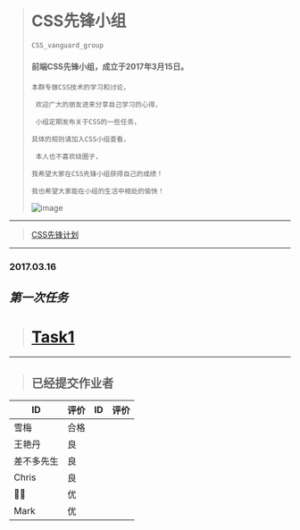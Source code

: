 >    # CSS先锋小组
>     CSS_vanguard_group
>                
> ####  前端CSS先锋小组，成立于2017年3月15日。
>
>     本群专做CSS技术的学习和讨论，
>
>      欢迎广大的朋友进来分享自己学习的心得，
>
>      小组定期发布关于CSS的一些任务，
>
>     具体的规则请加入CSS小组查看，
>
>      本人也不喜欢绕圈子，
>
>     我希望大家在CSS先锋小组获得自己的成绩！
>
>     我也希望大家能在小组的生活中相处的愉快！
>     
>      
>![image](http://mmbiz.qpic.cn/mmbiz_png/XDRSSguXlR4I0vO2ATzoNItYib7cibuaeicfc6iapXicSMWpDzjX6DyoDxUvicEzy5ktembrJajRYuRC42YuSbOIpOFw/640?wx_fmt=png&tp=webp&wxfrom=5&wx_lazy=1)
---
>[CSS先锋计划](https://mp.weixin.qq.com/s?__biz=MzI4ODA1MTMwOQ==&mid=2247483688&idx=1&sn=2af4588d4cffc50f4c7f4a0f2f7713d3&chksm=ebc5182adcb2913cb3e849fbafadd2f4944682b46d0fc3b555cfd812ece6f01efe9f54b241ae#rd)

---

### 2017.03.16

***第一次任务***
---
>#  [Task1](http://mp.weixin.qq.com/s/-fulS8uVqkhQ-SUKTu6yPQ)
---
>##  已经提交作业者
ID | 评价   |ID | 评价
---|---     |---|---
雪梅 | 合格   |
王艳丹 | 良   |
差不多先生|良  |
Chris|良      | 
🐝🐝|优      |
Mark|优       | 
